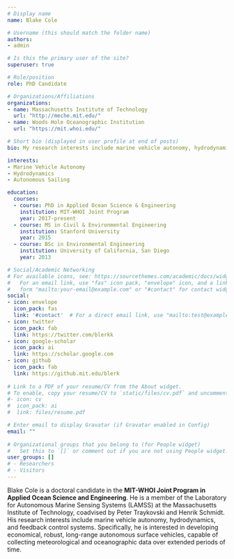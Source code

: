```yaml
---
# Display name
name: Blake Cole

# Username (this should match the folder name)
authors:
- admin

# Is this the primary user of the site?
superuser: true

# Role/position
role: PhD Candidate

# Organizations/Affiliations
organizations:
- name: Massachusetts Institute of Technology
  url: "http://meche.mit.edu/"
- name: Woods Hole Oceanographic Institution
  url: "https://mit.whoi.edu/"

# Short bio (displayed in user profile at end of posts)
bio: My research interests include marine vehicle autonomy, hydrodynamics, and control.

interests:
- Marine Vehicle Autonomy
- Hydrodynamics
- Autonomous Sailing

education:
  courses:
  - course: PhD in Applied Ocean Science & Engineering
    institution: MIT-WHOI Joint Program
    year: 2017-present
  - course: MS in Civil & Environmental Engineering
    institution: Stanford University
    year: 2015
  - course: BSc in Environmental Engineering
    institution: University of California, San Diego
    year: 2013

# Social/Academic Networking
# For available icons, see: https://sourcethemes.com/academic/docs/widgets/#icons
#   For an email link, use "fas" icon pack, "envelope" icon, and a link in the
#   form "mailto:your-email@example.com" or "#contact" for contact widget.
social:
- icon: envelope
  icon_pack: fas
  link: '#contact'  # For a direct email link, use "mailto:test@example.org".
- icon: twitter
  icon_pack: fab
  link: https://twitter.com/blerkk
- icon: google-scholar
  icon_pack: ai
  link: https://scholar.google.com
- icon: github
  icon_pack: fab
  link: https://github.mit.edu/blerk
  
# Link to a PDF of your resume/CV from the About widget.
# To enable, copy your resume/CV to `static/files/cv.pdf` and uncomment the lines below.  
#- icon: cv
#  icon_pack: ai
#  link: files/resume.pdf

# Enter email to display Gravatar (if Gravatar enabled in Config)
email: ""
  
# Organizational groups that you belong to (for People widget)
#   Set this to `[]` or comment out if you are not using People widget.  
user_groups: []
# - Researchers
# - Visitors
---
```


Blake Cole is a doctoral candidate in the **MIT-WHOI Joint Program in Applied Ocean Science and Engineering**.  He is a member of the Laboratory for Autonomous Marine Sensing Systems (LAMSS) at the Massachusetts Institute of Technology, coadvised by Peter Traykovski and Henrik Schmidt.  His research interests include marine vehicle autonomy, hydrodynamics, and feedback control systems.  Specifically, he is interested in developing economical, robust, long-range autonomous surface vehicles, capable of collecting meteorological and oceanographic data over extended periods of time.
